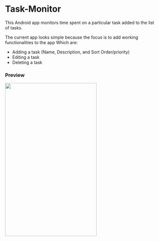 # Task-Monitor
This Android app monitors time spent on a particular task added to the list of tasks.

The current app looks simple because the focus is to add working functionalities to the app
Which are:
* Adding a task (Name, Description, and Sort Order/priority)
* Editing a task
* Deleting a task

### Preview

<img src="https://github.com/kshadep7/Task-Monitor/blob/master/TMapp.mov" width="300" height = "500"/>
